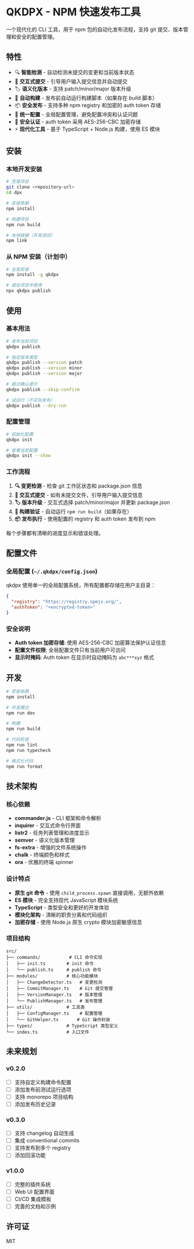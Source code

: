# QKDPX - NPM 快速发布工具

一个现代化的 CLI 工具，用于 npm 包的自动化发布流程，支持 git 提交、版本管理和安全的配置管理。

## 特性

- 🔍 **智能检测** - 自动检测未提交的变更和当前版本状态
- 📝 **交互式提交** - 引导用户输入提交信息并自动提交
- 🏷️ **语义化版本** - 支持 patch/minor/major 版本升级
- 🔨 **自动构建** - 发布前自动运行构建脚本（如果存在 build 脚本）
- 📦 **安全发布** - 支持多种 npm registry 和加密的 auth token 存储
- 🔐 **统一配置** - 全局配置管理，避免配置冲突和认证问题
- 🔐 **安全认证** - auth token 采用 AES-256-CBC 加密存储
- ⚡ **现代化工具** - 基于 TypeScript + Node.js 构建，使用 ES 模块

## 安装

### 本地开发安装

```bash
# 克隆项目
git clone <repository-url>
cd dpx

# 安装依赖
npm install

# 构建项目
npm run build

# 本地链接（开发调试）
npm link
```

### 从 NPM 安装（计划中）

```bash
# 全局安装
npm install -g qkdpx

# 或在项目中使用
npx qkdpx publish
```

## 使用

### 基本用法

```bash
# 发布当前项目
qkdpx publish

# 指定版本类型
qkdpx publish --version patch
qkdpx publish --version minor
qkdpx publish --version major

# 跳过确认提示
qkdpx publish --skip-confirm

# 试运行（不实际发布）
qkdpx publish --dry-run
```

### 配置管理

```bash
# 初始化配置
qkdpx init

# 查看当前配置
qkdpx init --show
```

### 工作流程

1. **🔍 变更检测** - 检查 git 工作区状态和 package.json 信息
2. **📝 交互式提交** - 如有未提交文件，引导用户输入提交信息
3. **🏷️ 版本升级** - 交互式选择 patch/minor/major 并更新 package.json
4. **🔨 构建验证** - 自动运行 `npm run build`（如果存在）
5. **📦 发布执行** - 使用配置的 registry 和 auth token 发布到 npm

每个步骤都有清晰的进度显示和错误处理。

## 配置文件

### 全局配置 (`~/.qkdpx/config.json`)

qkdpx 使用单一的全局配置系统，所有配置都存储在用户主目录：

```json
{
  "registry": "https://registry.npmjs.org/",
  "authToken": "<encrypted-token>"
}
```

### 安全说明

- **Auth token 加密存储**: 使用 AES-256-CBC 加密算法保护认证信息
- **配置文件权限**: 全局配置文件只有当前用户可访问
- **显示时掩码**: Auth token 在显示时自动掩码为 `abc***xyz` 格式

## 开发

```bash
# 安装依赖
npm install

# 开发模式
npm run dev

# 构建
npm run build

# 代码检查
npm run lint
npm run typecheck

# 格式化代码
npm run format
```

## 技术架构

### 核心依赖

- **commander.js** - CLI 框架和命令解析
- **inquirer** - 交互式命令行界面
- **listr2** - 任务列表管理和进度显示
- **semver** - 语义化版本管理
- **fs-extra** - 增强的文件系统操作
- **chalk** - 终端颜色和样式
- **ora** - 优雅的终端 spinner

### 设计特点

- **原生 git 命令** - 使用 `child_process.spawn` 直接调用，无额外依赖
- **ES 模块** - 完全支持现代 JavaScript 模块系统
- **TypeScript** - 类型安全和更好的开发体验
- **模块化架构** - 清晰的职责分离和代码组织
- **加密存储** - 使用 Node.js 原生 crypto 模块加密敏感信息

### 项目结构

```
src/
├── commands/           # CLI 命令实现
│   ├── init.ts        # init 命令
│   └── publish.ts     # publish 命令
├── modules/           # 核心功能模块
│   ├── ChangeDetector.ts   # 变更检测
│   ├── CommitManager.ts    # Git 提交管理
│   ├── VersionManager.ts   # 版本管理
│   └── PublishManager.ts   # 发布管理
├── utils/             # 工具类
│   ├── ConfigManager.ts    # 配置管理
│   └── GitHelper.ts       # Git 操作封装
├── types/             # TypeScript 类型定义
└── index.ts           # 入口文件
```

## 未来规划

### v0.2.0
- [ ] 支持自定义构建命令配置
- [ ] 添加发布前测试运行选项
- [ ] 支持 monorepo 项目结构
- [ ] 添加发布历史记录

### v0.3.0
- [ ] 支持 changelog 自动生成
- [ ] 集成 conventional commits
- [ ] 支持发布到多个 registry
- [ ] 添加回滚功能

### v1.0.0
- [ ] 完整的插件系统
- [ ] Web UI 配置界面
- [ ] CI/CD 集成模板
- [ ] 完善的文档和示例

## 许可证

MIT